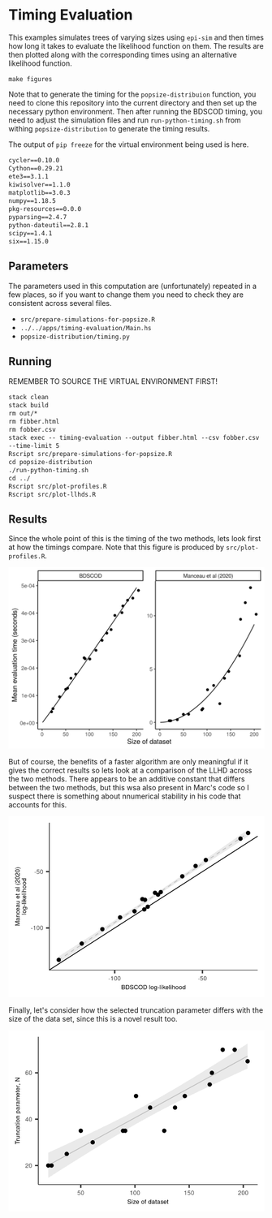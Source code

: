 # Timing Evaluation

This examples simulates trees of varying sizes using `epi-sim` and then times
how long it takes to evaluate the likelihood function on them. The results are
then plotted along with the corresponding times using an alternative likelihood
function.

```
make figures
```

Note that to generate the timing for the `popsize-distribuion` function, you
need to clone this repository into the current directory and then set up the
necessary python environment. Then after running the BDSCOD timing, you need to
adjust the simulation files and run `run-python-timing.sh` from withing
`popsize-distribution` to generate the timing results. 

The output of `pip freeze` for the virtual environment being used is here.

```
cycler==0.10.0
Cython==0.29.21
ete3==3.1.1
kiwisolver==1.1.0
matplotlib==3.0.3
numpy==1.18.5
pkg-resources==0.0.0
pyparsing==2.4.7
python-dateutil==2.8.1
scipy==1.4.1
six==1.15.0
```

## Parameters

The parameters used in this computation are (unfortunately) repeated in a few
places, so if you want to change them you need to check they are consistent
across several files.

- `src/prepare-simulations-for-popsize.R`
- `../../apps/timing-evaluation/Main.hs`
- `popsize-distribution/timing.py`

## Running

REMEMBER TO SOURCE THE VIRTUAL ENVIRONMENT FIRST!

```
stack clean 
stack build 
rm out/*
rm fibber.html 
rm fobber.csv 
stack exec -- timing-evaluation --output fibber.html --csv fobber.csv --time-limit 5 
Rscript src/prepare-simulations-for-popsize.R 
cd popsize-distribution 
./run-python-timing.sh
cd ../ 
Rscript src/plot-profiles.R
Rscript src/plot-llhds.R
```

## Results

Since the whole point of this is the timing of the two methods, lets look first
at how the timings compare. Note that this figure is produced by
`src/plot-profiles.R`.

![](out/profiles.png)

But of course, the benefits of a faster algorithm are only meaningful if it
gives the correct results so lets look at a comparison of the LLHD across the
two methods. There appears to be an additive constant that differs between the
two methods, but this wsa also present in Marc's code so I suspect there is
something about nnumerical stability in his code that accounts for this.

![](out/llhd-comparison.png)

Finally, let's consider how the selected truncation parameter differs with the
size of the data set, since this is a novel result too.

![](out/truncation-comparison.png)

